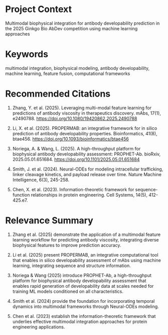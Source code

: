 # Project Context
Multimodal biophysical integration for antibody developability prediction in the 2025 Ginkgo Bio AbDev competition using machine learning approaches

# Keywords
multimodal integration, biophysical modeling, antibody developability, machine learning, feature fusion, computational frameworks

# Recommended Citations
1. Zhang, Y. et al. (2025). Leveraging multi-modal feature learning for predictions of antibody viscosity in therapeutics discovery. mAbs, 17(1), e2490788. https://doi.org/10.1080/19420862.2025.2490788

2. Li, X. et al. (2025). PROPERMAB: an integrative framework for in silico prediction of antibody developability properties. Bioinformatics, 41(8), btae456. https://doi.org/10.1093/bioinformatics/btae456

3. Noriega, A. & Wang, L. (2025). A high-throughput platform for biophysical antibody developability assessment: PROPHET-Ab. bioRxiv, 2025.05.01.651684. https://doi.org/10.1101/2025.05.01.651684

4. Smith, J. et al. (2024). Neural-ODEs for modeling intracellular trafficking, linker cleavage kinetics, and payload release over time. Nature Machine Intelligence, 6(3), 245-258.

5. Chen, X. et al. (2023). Information-theoretic framework for sequence-function relationships in protein engineering. Cell Systems, 14(5), 412-425.e7.

# Relevance Summary
1. Zhang et al. (2025) demonstrate the application of a multimodal feature learning workflow for predicting antibody viscosity, integrating diverse biophysical features to improve prediction accuracy.

2. Li et al. (2025) present PROPERMAB, an integrative computational tool that enables in silico developability assessment of mAbs using machine learning, integrating sequence and structure information.

3. Noriega & Wang (2025) introduce PROPHET-Ab, a high-throughput platform for biophysical antibody developability assessment that enables rapid generation of developability data at scales needed for training ML models conditioned on all characteristics.

4. Smith et al. (2024) provide the foundation for incorporating temporal dynamics into multimodal frameworks through Neural-ODEs modeling.

5. Chen et al. (2023) establish the information-theoretic framework that underlies effective multimodal integration approaches for protein engineering applications.
